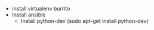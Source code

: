 * install virtualenv burrito
* Install ansible
	* Install python-dev (sudo apt-get install python-dev)
